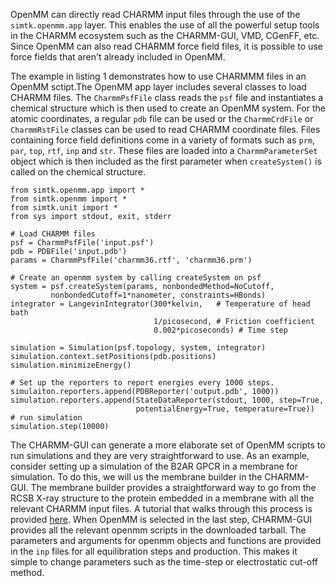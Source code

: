 OpenMM can directly read CHARMM input files through the use of the `simtk.openmm.app` layer.
This enables the use of all the powerful setup tools in the CHARMM ecosystem such as the CHARMM-GUI,
VMD, CGenFF, etc. Since OpenMM can also read CHARMM force field files, it is possible to use force fields that
aren't already included in OpenMM.


The example in listing 1 demonstrates how to use CHARMMM files in an OpenMM sctipt.The OpenMM app layer includes several
classes to load CHARMM files. The `CharmmPsfFile` class reads the `psf` file and instantiates a chemical structure which 
is then used to create an OpenMM system. For the atomic coordinates, a regular `pdb` file can be used or the 
`CharmmCrdFile` or `CharmmRstFile` classes can be used to read CHARMM coordinate files. Files containing force field 
definitions come in a variety of formats such as `prm`, `par`, `top`, `rtf`, `inp` and `str`. These files are loaded 
into a `CharmmParameterSet` object which is then included as the first parameter when `createSystem()` is called on the 
chemical structure.

```
from simtk.openmm.app import *
from simtk.openmm import *
from simtk.unit import *
from sys import stdout, exit, stderr

# Load CHARMM files
psf = CharmmPsfFile('input.psf')
pdb = PDBFile('input.pdb')
params = CharmmPsfFile('charmm36.rtf', 'charmm36.prm')

# Create an openmm system by calling createSystem on psf
system = psf.createSystem(params, nonbondedMethod=NoCutoff,
         nonbondedCutoff=1*nanometer, constraints=HBonds)
integrator = LangevinIntegrator(300*kelvin,   # Temperature of head bath
                                1/picosecond, # Friction coefficient
                                0.002*picoseconds) # Time step
                     
simulation = Simulation(psf.topology, system, integrator)
simulation.context.setPositions(pdb.positions)
simulation.minimizeEnergy()

# Set up the reporters to report energies every 1000 steps.
simulaiton.reporters.append(PDBReporter('output.pdb', 1000))
simulation.reporters.append(StateDataReporter(stdout, 1000, step=True,
                            potentialEnergy=True, temperature=True))
# run simulation
simulation.step(10000)

```

The CHARMM-GUI can generate a more elaborate set of OpenMM scripts to run 
simulations and they are very straightforward to use. As an example, consider
setting up a simulation of the B2AR GPCR in a membrane for simulation. 
To do this, we will us the membrane builder in the CHARMM-GUI. 
The membrane builder provides a straightforward way to go from the RCSB X-ray 
structure to the protein embedded in a membrane with all the relevant CHARMM input 
files. A tutorial that walks through this process is provided [here](https://github.com/ChayaSt/openmm7tutorials/tree/master/b2ar_membrane). 
When OpenMM is selected in the last step, CHARMM-GUI provides all the 
relevant openmm scripts in the downloaded tarball. The parameters and 
arguments for openmm objects and functions are provided in the `inp` 
files for all equilibration steps and production. This makes it simple 
to change parameters such as the time-step or electrostatic cut-off method. 